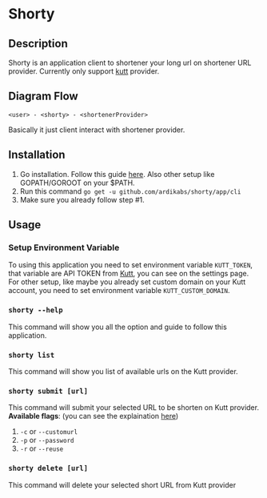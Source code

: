 # Shorty

## Description
Shorty is an application client to shortener your long url on shortener URL provider. Currently only support [kutt](https://kutt.it) provider.

## Diagram Flow
```
<user> - <shorty> - <shortenerProvider>
```
Basically it just client interact with shortener provider.

## Installation
1. Go installation. Follow this guide [here](https://golang.org/doc/install). Also other setup like GOPATH/GOROOT on your $PATH.
2. Run this command `go get -u github.com/ardikabs/shorty/app/cli`
3. Make sure you already follow step #1.

## Usage
### Setup Environment Variable
To using this application you need to set environment variable `KUTT_TOKEN`, that variable are API TOKEN from [Kutt](https://kutt.it), you can see on the settings page.
For other setup, like maybe you already set custom domain on your Kutt account, you need to set environment variable `KUTT_CUSTOM_DOMAIN`.

### `shorty --help`
This command will show you all the option and guide to follow this application.

### `shorty list`
This command will show you list of available urls on the Kutt provider.

### `shorty submit [url]`
This command will submit your selected URL to be shorten on Kutt provider.
__Available flags__: (you can see the explaination [here](https://github.com/thedevs-network/kutt#api))
1. `-c` or `--customurl`
1. `-p` or `--password`
1. `-r` or `--reuse`

### `shorty delete [url]`
This command will delete your selected short URL from Kutt provider